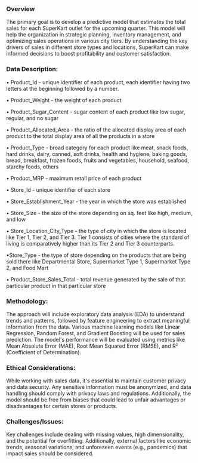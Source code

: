 ### Overview 
The primary goal is to develop a predictive model that estimates the total sales for each SuperKart outlet for the upcoming quarter. 
This model will help the organization in strategic planning, inventory management, and optimizing sales operations in various city tiers. 
By understanding the key drivers of sales in different store types and locations, SuperKart can make informed decisions to boost profitability and customer satisfaction.

### Data Description:

•	Product_Id - unique identifier of each product, each identifier having two letters at the beginning followed by a number.

•	Product_Weight - the weight of each product

•	Product_Sugar_Content - sugar content of each product like low sugar, regular, and no sugar

•	Product_Allocated_Area - the ratio of the allocated display area of each product to the total display area of all the products in a store

•	Product_Type - broad category for each product like meat, snack foods, hard drinks, dairy, canned, soft drinks, health and hygiene, baking goods, bread, breakfast, frozen foods, fruits and vegetables, household, seafood, starchy foods, others

•	Product_MRP - maximum retail price of each product

•	Store_Id - unique identifier of each store

•	Store_Establishment_Year - the year in which the store was established

•	Store_Size - the size of the store depending on sq. feet like high, medium, and low

•	Store_Location_City_Type - the type of city in which the store is located like Tier 1, Tier 2, and Tier 3. Tier 1 consists of cities where the standard of living is comparatively higher than its Tier 2 and Tier 3 counterparts.

•Store_Type - the type of store depending on the products that are being sold there like Departmental Store, Supermarket Type 1, Supermarket Type 2, and Food Mart

•	Product_Store_Sales_Total - total revenue generated by the sale of that particular product in that particular store


### Methodology:
The approach will include exploratory data analysis (EDA) to understand trends and patterns, followed by feature engineering to extract meaningful information from the data. 
Various machine learning models like Linear Regression, Random Forest, and Gradient Boosting will be used for sales prediction. 
The model's performance will be evaluated using metrics like Mean Absolute Error (MAE), Root Mean Squared Error (RMSE), and R² (Coefficient of Determination).

### Ethical Considerations:
While working with sales data, it's essential to maintain customer privacy and data security. 
Any sensitive information must be anonymized, and data handling should comply with privacy laws and regulations. 
Additionally, the model should be free from biases that could lead to unfair advantages or disadvantages for certain stores or products.

### Challenges/Issues:
Key challenges include dealing with missing values, high dimensionality, and the potential for overfitting. 
Additionally, external factors like economic trends, seasonal variations, and unforeseen events (e.g., pandemics) that impact sales should be considered.

